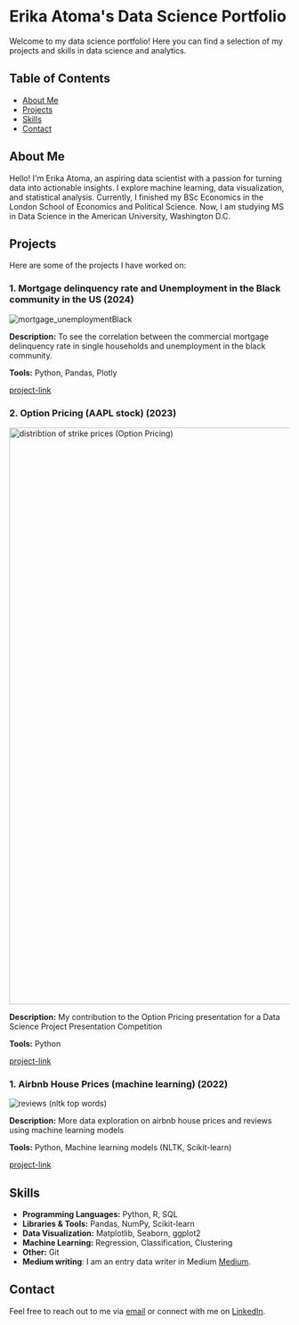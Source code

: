 # Erika Atoma's Data Science Portfolio

Welcome to my data science portfolio! Here you can find a selection of my projects and skills in data science and analytics.

## Table of Contents
- [About Me](#about-me)
- [Projects](#projects)
- [Skills](#skills)
- [Contact](#contact)

## About Me

Hello! I'm Erika Atoma, an aspiring data scientist with a passion for turning data into actionable insights. I explore machine learning, data visualization, and statistical analysis.
Currently, I finished my BSc Economics in the London School of Economics and Political Science. Now, I am studying MS in Data Science in the American University, Washington D.C.

## Projects

Here are some of the projects I have worked on:

### 1. Mortgage delinquency rate and Unemployment in the Black community in the US (2024)

![mortgage_unemploymentBlack](https://github.com/user-attachments/assets/f39ad2b9-5d62-4ede-ae15-2a613e4fd845)

**Description:** To see the correlation between the commercial mortgage delinquency rate in single households and unemployment in the black community. 

**Tools:** Python, Pandas, Plotly

[project-link](https://github.com/erica-prog/Mortage-rate-deliquency_Unemployment)

### 2. Option Pricing (AAPL stock) (2023)

<img width="1035" alt="distribtion of strike prices (Option Pricing)" src="https://github.com/user-attachments/assets/957a7ffd-f2a5-463b-bf9d-6a96e4810342">

**Description:** My contribution to the Option Pricing presentation for a Data Science Project Presentation Competition 

**Tools:** Python

[project-link](https://github.com/erica-prog/Option-Pricing-/tree/main)

### 1. Airbnb House Prices (machine learning) (2022)

![reviews (nltk top words)](https://github.com/user-attachments/assets/851263dc-740b-4513-95b1-ce2b389c94f1)

**Description:** More data exploration on airbnb house prices and reviews using machine learning models

**Tools:** Python, Machine learning models (NLTK, Scikit-learn)

[project-link](https://github.com/erica-prog/Airbnb-revised-work-)




## Skills

- **Programming Languages:** Python, R, SQL
- **Libraries & Tools:** Pandas, NumPy, Scikit-learn
- **Data Visualization:** Matplotlib, Seaborn, ggplot2
- **Machine Learning:** Regression, Classification, Clustering
- **Other:** Git
- **Medium writing**: I am an entry data writer in Medium [Medium](https://medium.com/@atomamaro/mastering-key-shortcuts-in-r-studio-mac-users-6cde8a28f17f).

## Contact

Feel free to reach out to me via [email](mailto:atomamaro@gmail.com) or connect with me on [LinkedIn](www.linkedin.com/in/erika-atoma-a71917186).


